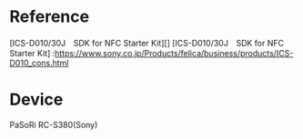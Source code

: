 # Reference
[ICS-D010/30J　SDK for NFC Starter Kit][]
[ICS-D010/30J　SDK for NFC Starter Kit] :https://www.sony.co.jp/Products/felica/business/products/ICS-D010_cons.html
# Device
PaSoRi RC-S380(Sony)
